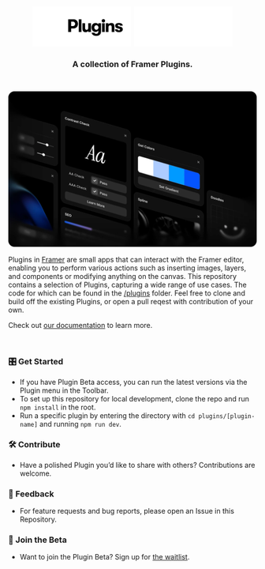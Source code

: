 <h1 align="center" margin="0">
  <img width="200" src="assets/framer-plugin-light.svg#gh-light-mode-only">
  <img width="200" src="assets/framer-plugin-dark.svg#gh-dark-mode-only">
</h1>
<h3 align="center" style="margin: 0;">
A collection of Framer Plugins.
</h3>
</p>

<br>

![plugins](assets/plugins.png)

Plugins in [Framer](https://www.framer.com/) are small apps that can interact with the Framer editor, enabling you to perform various actions such as inserting images, layers, and components or modifying anything on the canvas. This repository contains a selection of Plugins, capturing a wide range of use cases. The code for which can be found in the [/plugins](https://github.com/framer/plugins/tree/main/plugins) folder. Feel free to clone and build off the existing Plugins, or open a pull reqest with contribution of your own.

Check out [our documentation](https://developers.framer.wiki/docs/beta) to learn more.

<br>

### 🎛️ Get Started
- If you have Plugin Beta access, you can run the latest versions via the Plugin menu in the Toolbar.
- To set up this repository for local development, clone the repo and run `npm install` in the root.
- Run a specific plugin by entering the directory with `cd plugins/[plugin-name]` and running `npm run dev`.

### 🛠️ Contribute

- Have a polished Plugin you’d like to share with others? Contributions are welcome.

### 🔮 Feedback

- For feature requests and bug reports, please open an Issue in this Repository.

### 🧪 Join the Beta

- Want to join the Plugin Beta? Sign up for [the waitlist](https://www.framer.com/plugins/).
